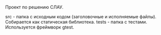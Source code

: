 Проект по решению СЛАУ.

src - папка с исходным кодом (заголовочные и исполняемые файлы). Собирается как статическая библиотека.
tests - папка с тестами. Используется фреймворк gtest.
